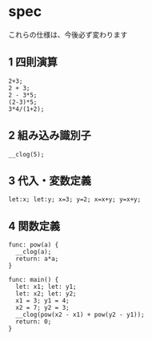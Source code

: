 # spec

これらの仕様は、今後必ず変わります

## 1 四則演算

```
2+3;
2 + 3;
2 - 3*5;
(2-3)*5;
3*4/(1+2);
```

## 2 組み込み識別子

```
__clog(5);
```

## 3 代入・変数定義

```
let:x; let:y; x=3; y=2; x=x+y; y=x+y;
```

## 4 関数定義

```
func: pow(a) {
  __clog(a);
  return: a*a;
}

func: main() {
  let: x1; let: y1;
  let: x2; let: y2;
  x1 = 3; y1 = 4;
  x2 = 7; y2 = 3;
  __clog(pow(x2 - x1) + pow(y2 - y1));
  return: 0;
}
```
